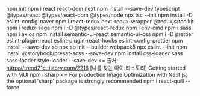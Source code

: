 npm init
npm i react react-dom next
npm install --save-dev typescript @types/react @types/react-dom @types/node
npx tsc --init
npm install -D eslint-config-naver
npm i react-redux next-redux-wrapper @reduxjs/toolkit
npm i redux-saga
npm i -D @types/react-redux
npm i env-cmd
npm i sass
npm i axios
npm install semantic-ui-react semantic-ui-css
npm i -D prettier eslint-plugin-react eslint-plugin-react-hooks eslint-config-prettier
npm install --save-dev sb
npx sb init --builder webpack5
npx eslint --init
npm install @storybook/preset-scss --save-dev
npm install css-loader sass sass-loader style-loader --save-dev <= 출처: https://trend21c.tistory.com/2216 [나를 찾는 아이:티스토리]
Getting started with MUI
npm i sharp <= For production Image Optimization with Next.js, the optional 'sharp' package is strongly recommended
npm i react-quill --force

<!-- npm i -D @mdx-js/react
npm i -D @storybook/manager-webpack5 @storybook/builder-webpack5
npx sb init
npx eslint --init
npm install @storybook/preset-scss css-loader sass sass-loader style-loader --save-dev <= 출처: https://trend21c.tistory.com/2216 [나를 찾는 아이:티스토리] -->

